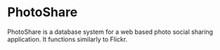 PhotoShare
==========

PhotoShare is a database system for a web based photo social sharing application. It functions similarly to Flickr.
